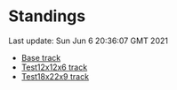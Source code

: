 # Standings

Last update: Sun Jun  6 20:36:07 GMT 2021

* [Base track](comps/Base/2021-06-06/standings.md)
* [Test12x12x6 track](comps/Test12x12x6/2021-06-06/standings.md)
* [Test18x22x9 track](comps/Test18x22x9/2021-06-06/standings.md)
